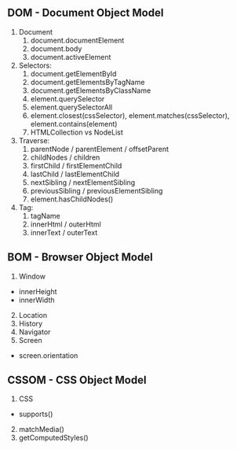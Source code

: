 ## DOM - Document Object Model

1. Document
   1. document.documentElement
   2. document.body
   3. document.activeElement
2. Selectors:
   1. document.getElementById
   2. document.getElementsByTagName
   3. document.getElementsByClassName
   4. element.querySelector
   5. element.querySelectorAll
   6. element.closest(cssSelector), element.matches(cssSelector), element.contains(element)
   7. HTMLCollection vs NodeList
3. Traverse:
   1. parentNode / parentElement / offsetParent
   2. childNodes / children
   3. firstChild / firstElementChild
   4. lastChild / lastElementChild
   5. nextSibling / nextElementSibling
   6. previousSibling / previousElementSibling
   7. element.hasChildNodes()
4. Tag:
   1. tagName
   2. innerHtml / outerHtml
   3. innerText / outerText

## BOM - Browser Object Model

1. Window
  * innerHeight
  * innerWidth
2. Location
3. History
4. Navigator
5. Screen
  * screen.orientation

## CSSOM - CSS Object Model

1. CSS
  * supports()
2. matchMedia()
3. getComputedStyles()
